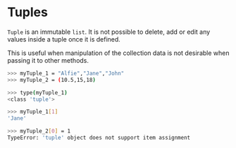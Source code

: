 # Tuples
```Tuple``` is an immutable ```list```. It is not possible to delete, add or edit any values inside a tuple once it is defined. 

This is useful when manipulation of the collection data is not desirable when passing it to other methods.

```bash
>>> myTuple_1 = "Alfie","Jane","John"
>>> myTuple_2 = (10.5,15,18)

>>> type(myTuple_1)
<class 'tuple'>

>>> myTuple_1[1]
'Jane'

>>> myTuple_2[0] = 1
TypeError: 'tuple' object does not support item assignment
```